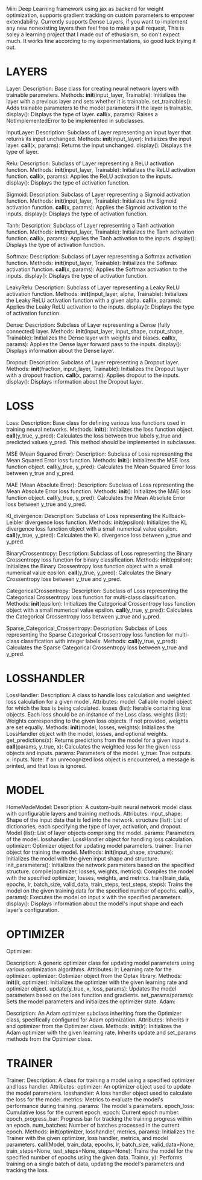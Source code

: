 Mini Deep Learning framework using jax as backend for weight optimization, supports gradient tracking on custom parameters to empower extendability.
Currently supports Dense Layers, if you want to implement any new nonexisting layers then feel free to make a pull request,
This is soley a learning project that I made out of ethusiaism, so don't expect much. 
It works fine according to my experimentations, so good luck trying it out.

# **LAYERS**

Layer:
Description: Base class for creating neural network layers with trainable parameters.
Methods:
__init__(input_layer, Trainable): Initializes the layer with a previous layer and sets whether it is trainable.
set_trainables(): Adds trainable parameters to the model parameters if the layer is trainable.
display(): Displays the type of layer.
__call__(x, params): Raises a NotImplementedError to be implemented in subclasses.

InputLayer:
Description: Subclass of Layer representing an input layer that returns its input unchanged.
Methods:
__init__(input_layer): Initializes the input layer.
__call__(x, params): Returns the input unchanged.
display(): Displays the type of layer.

Relu:
Description: Subclass of Layer representing a ReLU activation function.
Methods:
__init__(input_layer, Trainable): Initializes the ReLU activation function.
__call__(x, params): Applies the ReLU activation to the inputs.
display(): Displays the type of activation function.

Sigmoid:
Description: Subclass of Layer representing a Sigmoid activation function.
Methods:
__init__(input_layer, Trainable): Initializes the Sigmoid activation function.
__call__(x, params): Applies the Sigmoid activation to the inputs.
display(): Displays the type of activation function.

Tanh:
Description: Subclass of Layer representing a Tanh activation function.
Methods:
__init__(input_layer, Trainable): Initializes the Tanh activation function.
__call__(x, params): Applies the Tanh activation to the inputs.
display(): Displays the type of activation function.

Softmax:
Description: Subclass of Layer representing a Softmax activation function.
Methods:
__init__(input_layer, Trainable): Initializes the Softmax activation function.
__call__(x, params): Applies the Softmax activation to the inputs.
display(): Displays the type of activation function.

LeakyRelu:
Description: Subclass of Layer representing a Leaky ReLU activation function.
Methods:
__init__(input_layer, alpha, Trainable): Initializes the Leaky ReLU activation function with a given alpha.
__call__(x, params): Applies the Leaky ReLU activation to the inputs.
display(): Displays the type of activation function.

Dense:
Description: Subclass of Layer representing a Dense (fully connected) layer.
Methods:
__init__(input_layer, input_shape, output_shape, Trainable): Initializes the Dense layer with weights and biases.
__call__(x, params): Applies the Dense layer forward pass to the inputs.
display(): Displays information about the Dense layer.

Dropout:
Description: Subclass of Layer representing a Dropout layer.
Methods:
__init__(fraction, input_layer, Trainable): Initializes the Dropout layer with a dropout fraction.
__call__(x, params): Applies dropout to the inputs.
display(): Displays information about the Dropout layer.

# **LOSS**

Loss:
Description: Base class for defining various loss functions used in training neural networks.
Methods:
__init__(): Initializes the loss function object.
__call__(y_true, y_pred): Calculates the loss between true labels y_true and predicted values y_pred. This method should be implemented in subclasses.

MSE (Mean Squared Error):
Description: Subclass of Loss representing the Mean Squared Error loss function.
Methods:
__init__(): Initializes the MSE loss function object.
__call__(y_true, y_pred): Calculates the Mean Squared Error loss between y_true and y_pred.

MAE (Mean Absolute Error):
Description: Subclass of Loss representing the Mean Absolute Error loss function.
Methods:
__init__(): Initializes the MAE loss function object.
__call__(y_true, y_pred): Calculates the Mean Absolute Error loss between y_true and y_pred.

Kl_divergence:
Description: Subclass of Loss representing the Kullback-Leibler divergence loss function.
Methods:
__init__(epsilon): Initializes the KL divergence loss function object with a small numerical value epsilon.
__call__(y_true, y_pred): Calculates the KL divergence loss between y_true and y_pred.

BinaryCrossentropy:
Description: Subclass of Loss representing the Binary Crossentropy loss function for binary classification.
Methods:
__init__(epsilon): Initializes the Binary Crossentropy loss function object with a small numerical value epsilon.
__call__(y_true, y_pred): Calculates the Binary Crossentropy loss between y_true and y_pred.

CategoricalCrossentropy:
Description: Subclass of Loss representing the Categorical Crossentropy loss function for multi-class classification.
Methods:
__init__(epsilon): Initializes the Categorical Crossentropy loss function object with a small numerical value epsilon.
__call__(y_true, y_pred): Calculates the Categorical Crossentropy loss between y_true and y_pred.

Sparse_Categorical_Crossentropy:
Description: Subclass of Loss representing the Sparse Categorical Crossentropy loss function for multi-class classification with integer labels.
Methods:
__call__(y_true, y_pred): Calculates the Sparse Categorical Crossentropy loss between y_true and y_pred.

# **LOSSHANDLER**

LossHandler:
Description: A class to handle loss calculation and weighted loss calculation for a given model.
Attributes:
model: Callable model object for which the loss is being calculated.
losses (list): Iterable containing loss objects. Each loss should be an instance of the Loss class.
weights (list): Weights corresponding to the given loss objects. If not provided, weights are set equally.
Methods:
__init__(model, losses, weights): Initializes the LossHandler object with the model, losses, and optional weights.
get_predictions(x): Returns predictions from the model for a given input x.
__call__(params, y_true, x): Calculates the weighted loss for the given loss objects and inputs.
params: Parameters of the model.
y_true: True outputs.
x: Inputs.
Note: If an unrecognized loss object is encountered, a message is printed, and that loss is ignored.

# **MODEL**

HomeMadeModel:
Description: A custom-built neural network model class with configurable layers and training methods.
Attributes:
input_shape: Shape of the input data that is fed into the network.
structure (list): List of dictionaries, each specifying the type of layer, activation, and dropout.
Model (list): List of layer objects comprising the model.
params: Parameters of the model.
losshandler: LossHandler object for handling loss calculation.
optimizer: Optimizer object for updating model parameters.
trainer: Trainer object for training the model.
Methods:
__init__(input_shape, structure): Initializes the model with the given input shape and structure.
init_parameters(): Initializes the network parameters based on the specified structure.
compile(optimizer, losses, weights, metrics): Compiles the model with the specified optimizer, losses, weights, and metrics.
train(train_data, epochs, lr, batch_size, valid_data, train_steps, test_steps, steps): Trains the model on the given training data for the specified number of epochs.
__call__(x, params): Executes the model on input x with the specified parameters.
display(): Displays information about the model's input shape and each layer's configuration.

# **OPTIMIZER**

Optimizer:

Description: A generic optimizer class for updating model parameters using various optimization algorithms.
Attributes:
lr: Learning rate for the optimizer.
optimizer: Optimizer object from the Optax library.
Methods:
__init__(lr, optimizer): Initializes the optimizer with the given learning rate and optimizer object.
update(y_true, x, loss, params): Updates the model parameters based on the loss function and gradients.
set_params(params): Sets the model parameters and initializes the optimizer state.
Adam:

Description: An Adam optimizer subclass inheriting from the Optimizer class, specifically configured for Adam optimization.
Attributes:
Inherits lr and optimizer from the Optimizer class.
Methods:
__init__(lr): Initializes the Adam optimizer with the given learning rate.
Inherits update and set_params methods from the Optimizer class.

# **TRAINER**

Trainer:
Description: A class for training a model using a specified optimizer and loss handler.
Attributes:
optimizer: An optimizer object used to update the model parameters.
losshandler: A loss handler object used to calculate the loss for the model.
metrics: Metrics to evaluate the model's performance during training.
params: The model's parameters.
epoch_loss: Cumulative loss for the current epoch.
epoch: Current epoch number.
epoch_progress_bar: Progress bar for tracking the training progress within an epoch.
num_batches: Number of batches processed in the current epoch.
Methods:
__init__(optimizer, losshandler, metrics, params): Initializes the Trainer with the given optimizer, loss handler, metrics, and model parameters.
__call__(Model, train_data, epochs, lr, batch_size, valid_data=None, train_steps=None, test_steps=None, steps=None): Trains the model for the specified number of epochs using the given data.
Train(x, y): Performs training on a single batch of data, updating the model's parameters and tracking the loss.
